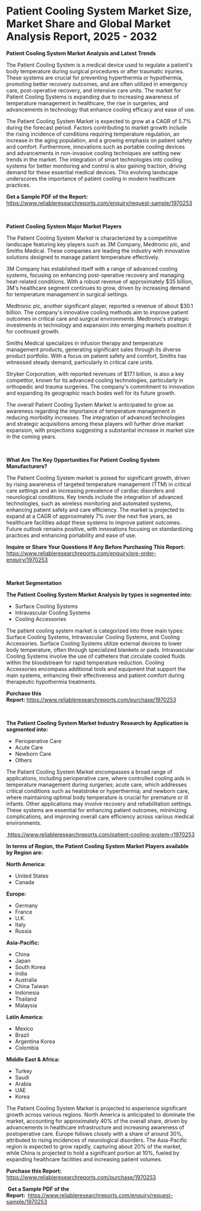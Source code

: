 <p><h1>Patient Cooling System Market Size, Market Share and Global Market Analysis Report, 2025 - 2032</h1></p><p><strong>Patient Cooling System Market Analysis and Latest Trends</strong></p>
<p><p>The Patient Cooling System is a medical device used to regulate a patient's body temperature during surgical procedures or after traumatic injuries. These systems are crucial for preventing hyperthermia or hypothermia, promoting better recovery outcomes, and are often utilized in emergency care, post-operative recovery, and intensive care units. The market for Patient Cooling Systems is expanding due to increasing awareness of temperature management in healthcare, the rise in surgeries, and advancements in technology that enhance cooling efficacy and ease of use.</p><p>The Patient Cooling System Market is expected to grow at a CAGR of 5.7% during the forecast period. Factors contributing to market growth include the rising incidence of conditions requiring temperature regulation, an increase in the aging population, and a growing emphasis on patient safety and comfort. Furthermore, innovations such as portable cooling devices and advancements in non-invasive cooling techniques are setting new trends in the market. The integration of smart technologies into cooling systems for better monitoring and control is also gaining traction, driving demand for these essential medical devices. This evolving landscape underscores the importance of patient cooling in modern healthcare practices.</p></p>
<p><strong>Get a Sample PDF of the Report:&nbsp;</strong> <a href="https://www.reliableresearchreports.com/enquiry/request-sample/1970253?utm_campaign=2745&utm_medium=2&utm_source=Github&utm_content=ia&utm_term=13042025&utm_id=patient-cooling-system">https://www.reliableresearchreports.com/enquiry/request-sample/1970253</a></p>
<p>&nbsp;</p>
<p><strong>Patient Cooling System Major Market Players</strong></p>
<p><p>The Patient Cooling System Market is characterized by a competitive landscape featuring key players such as 3M Company, Medtronic plc, and Smiths Medical. These companies are leading the industry with innovative solutions designed to manage patient temperature effectively.</p><p>3M Company has established itself with a range of advanced cooling systems, focusing on enhancing post-operative recovery and managing heat-related conditions. With a robust revenue of approximately $35 billion, 3M's healthcare segment continues to grow, driven by increasing demand for temperature management in surgical settings.</p><p>Medtronic plc, another significant player, reported a revenue of about $30.1 billion. The company's innovative cooling methods aim to improve patient outcomes in critical care and surgical environments. Medtronic’s strategic investments in technology and expansion into emerging markets position it for continued growth.</p><p>Smiths Medical specializes in infusion therapy and temperature management products, generating significant sales through its diverse product portfolio. With a focus on patient safety and comfort, Smiths has witnessed steady demand, particularly in critical care units.</p><p>Stryker Corporation, with reported revenues of $17.1 billion, is also a key competitor, known for its advanced cooling technologies, particularly in orthopedic and trauma surgeries. The company's commitment to innovation and expanding its geographic reach bodes well for its future growth.</p><p>The overall Patient Cooling System Market is anticipated to grow as awareness regarding the importance of temperature management in reducing morbidity increases. The integration of advanced technologies and strategic acquisitions among these players will further drive market expansion, with projections suggesting a substantial increase in market size in the coming years.</p></p>
<p>&nbsp;</p>
<p><strong>What Are The Key Opportunities For Patient Cooling System Manufacturers?</strong></p>
<p><p>The Patient Cooling System market is poised for significant growth, driven by rising awareness of targeted temperature management (TTM) in critical care settings and an increasing prevalence of cardiac disorders and neurological conditions. Key trends include the integration of advanced technologies, such as wireless monitoring and automated systems, enhancing patient safety and care efficiency. The market is projected to expand at a CAGR of approximately 7% over the next five years, as healthcare facilities adopt these systems to improve patient outcomes. Future outlook remains positive, with innovations focusing on standardizing practices and enhancing portability and ease of use.</p></p>
<p><strong>Inquire or Share Your Questions If Any Before Purchasing This Report:</strong> <a href="https://www.reliableresearchreports.com/enquiry/pre-order-enquiry/1970253?utm_campaign=2745&utm_medium=2&utm_source=Github&utm_content=ia&utm_term=13042025&utm_id=patient-cooling-system">https://www.reliableresearchreports.com/enquiry/pre-order-enquiry/1970253</a></p>
<p>&nbsp;</p>
<p><strong>Market Segmentation</strong></p>
<p><strong>The Patient Cooling System Market Analysis by types is segmented into:</strong></p>
<p><ul><li>Surface Cooling Systems</li><li>Intravascular Cooling Systems</li><li>Cooling Accessories</li></ul></p>
<p><p>The patient cooling system market is categorized into three main types: Surface Cooling Systems, Intravascular Cooling Systems, and Cooling Accessories. Surface Cooling Systems utilize external devices to lower body temperature, often through specialized blankets or pads. Intravascular Cooling Systems involve the use of catheters that circulate cooled fluids within the bloodstream for rapid temperature reduction. Cooling Accessories encompass additional tools and equipment that support the main systems, enhancing their effectiveness and patient comfort during therapeutic hypothermia treatments.</p></p>
<p><strong>Purchase this Report:&nbsp;</strong><a href="https://www.reliableresearchreports.com/purchase/1970253?utm_campaign=2745&utm_medium=2&utm_source=Github&utm_content=ia&utm_term=13042025&utm_id=patient-cooling-system">https://www.reliableresearchreports.com/purchase/1970253</a></p>
<p>&nbsp;</p>
<p><strong>The Patient Cooling System Market Industry Research by Application is segmented into:</strong></p>
<p><ul><li>Perioperative Care</li><li>Acute Care</li><li>Newborn Care</li><li>Others</li></ul></p>
<p><p>The Patient Cooling System Market encompasses a broad range of applications, including perioperative care, where controlled cooling aids in temperature management during surgeries; acute care, which addresses critical conditions such as heatstroke or hyperthermia; and newborn care, where maintaining optimal body temperature is crucial for premature or ill infants. Other applications may involve recovery and rehabilitation settings. These systems are essential for enhancing patient outcomes, minimizing complications, and improving overall care efficiency across various medical environments.</p></p>
<p><a href="https://www.reliableresearchreports.com/patient-cooling-system-r1970253?utm_campaign=2745&utm_medium=2&utm_source=Github&utm_content=ia&utm_term=13042025&utm_id=patient-cooling-system">&nbsp;https://www.reliableresearchreports.com/patient-cooling-system-r1970253</a></p>
<p><strong>In terms of Region, the Patient Cooling System Market Players available by Region are:</strong></p>
<p>
    <p> <strong> North America: </strong>
        <ul>
            <li>United States</li>
            <li>Canada</li>
        </ul>
        </p> 
    <p> <strong> Europe: </strong>
        <ul>
            <li>Germany</li>
            <li>France</li>
            <li>U.K.</li>
            <li>Italy</li>
            <li>Russia</li>
        </ul>
        </p> 
    <p> <strong> Asia-Pacific: </strong>
        <ul>
            <li>China</li>
            <li>Japan</li>
            <li>South Korea</li>
            <li>India</li>
            <li>Australia</li>
            <li>China Taiwan</li>
            <li>Indonesia</li>
            <li>Thailand</li>
            <li>Malaysia</li>
        </ul>
        </p> 
    <p> <strong> Latin America: </strong>
        <ul>
            <li>Mexico</li>
            <li>Brazil</li>
            <li>Argentina Korea</li>
            <li>Colombia</li>
        </ul>
        </p> 
    <p> <strong> Middle East & Africa: </strong>
        <ul>
            <li>Turkey</li>
            <li>Saudi</li>
            <li>Arabia</li>
            <li>UAE</li>
            <li>Korea</li>
        </ul>
    </p>
    </p>
<p><p>The Patient Cooling System Market is projected to experience significant growth across various regions. North America is anticipated to dominate the market, accounting for approximately 40% of the overall share, driven by advancements in healthcare infrastructure and increasing awareness of postoperative care. Europe follows closely with a share of around 30%, attributed to rising incidences of neurological disorders. The Asia-Pacific region is expected to grow rapidly, capturing about 20% of the market, while China is projected to hold a significant portion at 10%, fueled by expanding healthcare facilities and increasing patient volumes.</p></p>
<p><strong>Purchase this Report: </strong><a href="https://www.reliableresearchreports.com/purchase/1970253?utm_campaign=2745&utm_medium=2&utm_source=Github&utm_content=ia&utm_term=13042025&utm_id=patient-cooling-system">https://www.reliableresearchreports.com/purchase/1970253</a></p>
<p>&nbsp;<strong>Get a Sample PDF of the Report:&nbsp;&nbsp;</strong><a href="https://www.reliableresearchreports.com/enquiry/request-sample/1970253?utm_campaign=2745&utm_medium=2&utm_source=Github&utm_content=ia&utm_term=13042025&utm_id=patient-cooling-system">https://www.reliableresearchreports.com/enquiry/request-sample/1970253</a></p>
<p><strong></strong></p>
<p><p></p><p></p><p></p></p>